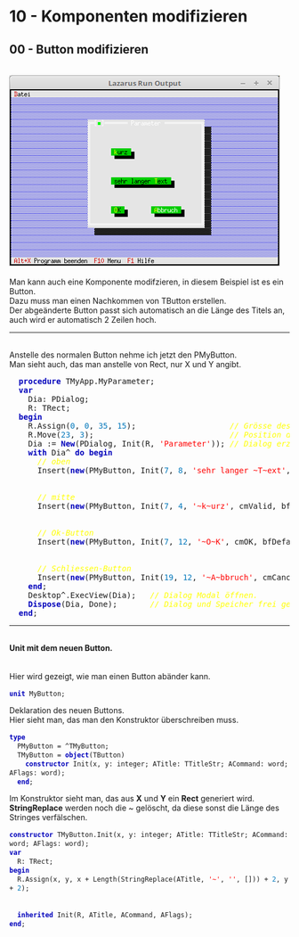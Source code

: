 # 10 - Komponenten modifizieren
## 00 - Button modifizieren
<br>
<img src="image.png" alt="Selfhtml"><br><br>
Man kann auch eine Komponente modifzieren, in diesem Beispiel ist es ein Button.<br>
Dazu muss man einen Nachkommen von TButton erstellen.<br>
Der abgeänderte Button passt sich automatisch an die Länge des Titels an, auch wird er automatisch 2 Zeilen hoch.<br>
<hr><br>
Anstelle des normalen Button nehme ich jetzt den PMyButton.<br>
Man sieht auch, das man anstelle von Rect, nur X und Y angibt.<br>
<pre><code=pascal>  <b><font color="0000BB">procedure</font></b> TMyApp.MyParameter;
  <b><font color="0000BB">var</font></b>
    Dia: PDialog;
    R: TRect;
  <b><font color="0000BB">begin</font></b>
    R.Assign(<font color="#0077BB">0</font>, <font color="#0077BB">0</font>, <font color="#0077BB">35</font>, <font color="#0077BB">15</font>);                    <i><font color="#FFFF00">// Grösse des Dialogs.</font></i>
    R.Move(<font color="#0077BB">23</font>, <font color="#0077BB">3</font>);                             <i><font color="#FFFF00">// Position des Dialogs.</font></i>
    Dia := <b><font color="0000BB">New</font></b>(PDialog, Init(R, <font color="#FF0000">'Parameter'</font>)); <i><font color="#FFFF00">// Dialog erzeugen.</font></i>
    <b><font color="0000BB">with</font></b> Dia^ <b><font color="0000BB">do</font></b> <b><font color="0000BB">begin</font></b>
      <i><font color="#FFFF00">// oben</font></i>
      Insert(<b><font color="0000BB">new</font></b>(PMyButton, Init(<font color="#0077BB">7</font>, <font color="#0077BB">8</font>, <font color="#FF0000">'sehr langer ~T~ext'</font>, cmValid, bfDefault)));
<br>
      <i><font color="#FFFF00">// mitte</font></i>
      Insert(<b><font color="0000BB">new</font></b>(PMyButton, Init(<font color="#0077BB">7</font>, <font color="#0077BB">4</font>, <font color="#FF0000">'~k~urz'</font>, cmValid, bfDefault)));
<br>
      <i><font color="#FFFF00">// Ok-Button</font></i>
      Insert(<b><font color="0000BB">new</font></b>(PMyButton, Init(<font color="#0077BB">7</font>, <font color="#0077BB">12</font>, <font color="#FF0000">'~O~K'</font>, cmOK, bfDefault)));
<br>
      <i><font color="#FFFF00">// Schliessen-Button</font></i>
      Insert(<b><font color="0000BB">new</font></b>(PMyButton, Init(<font color="#0077BB">19</font>, <font color="#0077BB">12</font>, <font color="#FF0000">'~A~bbruch'</font>, cmCancel, bfNormal)));
    <b><font color="0000BB">end</font></b>;
    Desktop^.ExecView(Dia);   <i><font color="#FFFF00">// Dialog Modal öffnen.</font></i>
    <b><font color="0000BB">Dispose</font></b>(Dia, Done);       <i><font color="#FFFF00">// Dialog und Speicher frei geben.</font></i>
  <b><font color="0000BB">end</font></b>;</code></pre>
<hr><br>
<b>Unit mit dem neuen Button.</b><br>
<br><br>
Hier wird gezeigt, wie man einen Button abänder kann.<br>
<pre><code><b><font color="0000BB">unit</font></b> MyButton;
</code></pre>
Deklaration des neuen Buttons.<br>
Hier sieht man, das man den Konstruktor überschreiben muss.<br>
<pre><code><b><font color="0000BB">type</font></b>
  PMyButton = ^TMyButton;
  TMyButton = <b><font color="0000BB">object</font></b>(TButton)
    <b><font color="0000BB">constructor</font></b> Init(x, y: integer; ATitle: TTitleStr; ACommand: word; AFlags: word);
  <b><font color="0000BB">end</font></b>;
</code></pre>
Im Konstruktor sieht man, das aus <b>X</b> und <b>Y</b> ein <b>Rect</b> generiert wird.<br>
<b>StringReplace</b> werden noch die ~ gelöscht, da diese sonst die Länge des Stringes verfälschen.<br>
<pre><code><b><font color="0000BB">constructor</font></b> TMyButton.Init(x, y: integer; ATitle: TTitleStr; ACommand: word; AFlags: word);
<b><font color="0000BB">var</font></b>
  R: TRect;
<b><font color="0000BB">begin</font></b>
  R.Assign(x, y, x + Length(StringReplace(ATitle, <font color="#FF0000">'~'</font>, <font color="#FF0000">''</font>, [])) + <font color="#0077BB">2</font>, y + <font color="#0077BB">2</font>);
<br>
  <b><font color="0000BB">inherited</font></b> Init(R, ATitle, ACommand, AFlags);
<b><font color="0000BB">end</font></b>;
</code></pre>
<br>
